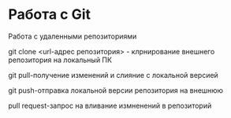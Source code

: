 # Работа с Git

Работа с удаленными репозиториями

git clone <url-адрес репозитория> - клрнирование внешнего репозитория на локальный ПК

git pull-получение изменений и слияние с локальной версией

git push-отправка локальной версии репозитория на внешнюю

pull request-запрос на вливание измненений в репозиторий
